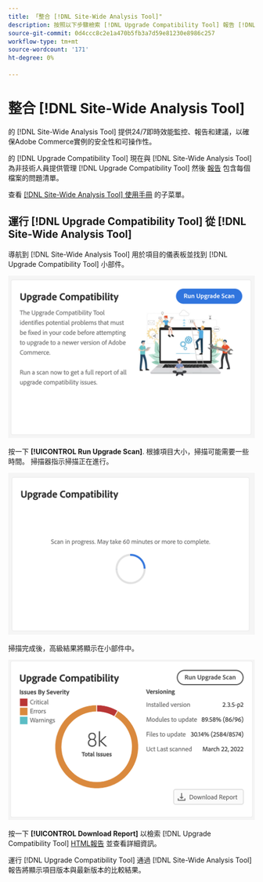 ```yaml
---
title: 「整合 [!DNL Site-Wide Analysis Tool]"
description: 按照以下步驟檢索 [!DNL Upgrade Compatibility Tool] 報告 [!DNL Site-Wide Analysis Tool] 你的Adobe Commerce項目的儀表板。
source-git-commit: 0d4ccc8c2e1a470b5fb3a7d59e81230e8986c257
workflow-type: tm+mt
source-wordcount: '171'
ht-degree: 0%

---
```



# 整合 [!DNL Site-Wide Analysis Tool]

的 [!DNL Site-Wide Analysis Tool] 提供24/7即時效能監控、報告和建議，以確保Adobe Commerce實例的安全性和可操作性。

的 [!DNL Upgrade Compatibility Tool] 現在與 [!DNL Site-Wide Analysis Tool] 為非技術人員提供管理 [!DNL Upgrade Compatibility Tool] 然後 [報告](../upgrade-compatibility-tool/reports.md) 包含每個檔案的問題清單。

查看 [[!DNL Site-Wide Analysis Tool] 使用手冊](https://docs.magento.com/user-guide/reports/site-wide-analysis-tool.html) 的子菜單。

## 運行 [!DNL Upgrade Compatibility Tool] 從 [!DNL Site-Wide Analysis Tool]

導航到 [!DNL Site-Wide Analysis Tool] 用於項目的儀表板並找到 [!DNL Upgrade Compatibility Tool] 小部件。

![UCT SWAT小部件 — 初始](../../assets/upgrade-guide/uct-swat-initial.png)

按一下 **[!UICONTROL Run Upgrade Scan]**. 根據項目大小，掃描可能需要一些時間。 掃描器指示掃描正在進行。

![UCT SWAT小部件 — 正在進行](../../assets/upgrade-guide/uct-swat-progress.png)

掃描完成後，高級結果將顯示在小部件中。

![UCT SWAT構件 — 結果](../../assets/upgrade-guide/uct-swat-results.png)

按一下 **[!UICONTROL Download Report]** 以檢索 [!DNL Upgrade Compatibility Tool] [HTML報告](../upgrade-compatibility-tool/reports.md#html-report) 並查看詳細資訊。

運行 [!DNL Upgrade Compatibility Tool] 通過 [!DNL Site-Wide Analysis Tool] 報告將顯示項目版本與最新版本的比較結果。
